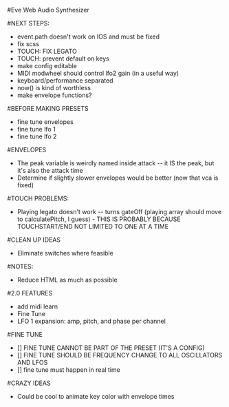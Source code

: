 #Eve Web Audio Synthesizer

#NEXT STEPS:
* event.path doesn't work on IOS and must be fixed
* fix scss
* TOUCH: FIX LEGATO
* TOUCH: prevent default on keys
* make config editable
* MIDI modwheel should control lfo2 gain (in a useful way)
* keyboard/performance separated
* now() is kind of worthless
* make envelope functions?


#BEFORE MAKING PRESETS
* fine tune envelopes
* fine tune lfo 1
* fine tune lfo 2


#ENVELOPES
* The peak variable is weirdly named inside attack -- it IS the peak, but it's also the attack time
* Determine if slightly slower envelopes would be better (now that vca is fixed)


#TOUCH PROBLEMS:
* Playing legato doesn't work -- turns gateOff (playing array should move to calculatePitch, I guess) - THIS IS PROBABLY BECAUSE TOUCHSTART/END NOT LIMITED TO ONE AT A TIME


#CLEAN UP IDEAS
* Eliminate switches where feasible


#NOTES:
* Reduce HTML as much as possible


#2.0 FEATURES
* add midi learn
* Fine Tune
* LFO 1 expansion: amp, pitch, and phase per channel


#FINE TUNE
* [] FINE TUNE CANNOT BE PART OF THE PRESET (IT'S A CONFIG)
* [] FINE TUNE SHOULD BE FREQUENCY CHANGE TO ALL OSCILLATORS AND LFOS
* [] fine tune must happen in real time


#CRAZY IDEAS
* Could be cool to animate key color with envelope times

